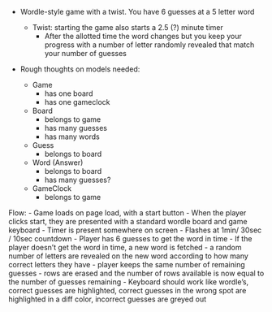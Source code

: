- Wordle-style game with a twist. You have 6 guesses at a 5 letter word
	- Twist: starting the game also starts a 2.5 (?) minute timer
		- After the allotted time the word changes but you keep your progress with a number of letter randomly revealed that match your number of guesses

- Rough thoughts on models needed: 
	- Game
		- has one board
		- has one gameclock
	- Board
		- belongs to game
		- has many guesses
		- has many words
	- Guess
		- belongs to board
	- Word (Answer)
		- belongs to board
		- has many guesses?
	- GameClock
		- belongs to game

Flow: 
	- Game loads on page load, with a start button
	- When the player clicks start, they are presented with a standard wordle board and game keyboard
	- Timer is present somewhere on screen
		- Flashes at 1min/ 30sec / 10sec countdown
	- Player has 6 guesses to get the word in time
	- If the player doesn’t get the word in time, a new word is fetched
		- a random number of letters are revealed on the new word according to how many correct letters they have 
		- player keeps the same number of remaining guesses
		- rows are erased and the number of rows available is now equal to the number of guesses remaining
	- Keyboard should work like wordle’s, correct guesses are highlighted, correct guesses in the wrong spot are highlighted in a diff color, incorrect guesses are greyed out
